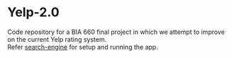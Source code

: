 # Yelp-2.0
Code repository for a BIA 660 final project in which we attempt to improve on the current Yelp rating system.<br/>
Refer [search-engine](https://github.com/Mgancita/Yelp-2.0/tree/master/search-engine "search-engine & web-app") for setup and running the app.
